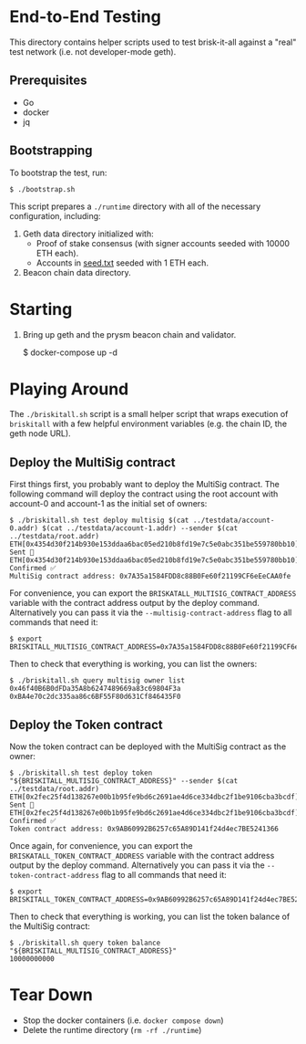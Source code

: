 # End-to-End Testing

This directory contains helper scripts used to test brisk-it-all against a
"real" test network (i.e. not developer-mode geth).

## Prerequisites

- Go
- docker
- jq

## Bootstrapping

To bootstrap the test, run:

    $ ./bootstrap.sh

This script prepares a `./runtime` directory with all of the necessary
configuration, including:

1. Geth data directory initialized with:
    - Proof of stake consensus (with signer accounts seeded with 10000 ETH each).
    - Accounts in [seed.txt](./seed.txt) seeded with 1 ETH each.
1. Beacon chain data directory.

# Starting

1. Bring up geth and the prysm beacon chain and validator.

    $ docker-compose up -d

# Playing Around

The `./briskitall.sh` script is a small helper script that wraps execution of `briskitall` with a few helpful environment variables (e.g. the chain ID, the geth node URL).

## Deploy the MultiSig contract

First things first, you probably want to deploy the MultiSig contract. The following command will deploy the contract using the root account with account-0 and account-1 as the initial set of owners:

    $ ./briskitall.sh test deploy multisig $(cat ../testdata/account-0.addr) $(cat ../testdata/account-1.addr) --sender $(cat ../testdata/root.addr)
    ETH[0x4354d30f214b930e153ddaa6bac05ed210b8fd19e7c5e0abc351be559780bb10]: Sent 📄 
    ETH[0x4354d30f214b930e153ddaa6bac05ed210b8fd19e7c5e0abc351be559780bb10]: Confirmed ✅ 
    MultiSig contract address: 0x7A35a1584FDD8c88B0Fe60f21199CF6eEeCAA0fe

For convenience, you can export the `BRISKATALL_MULTISIG_CONTRACT_ADDRESS` variable with the contract address output by the deploy command. Alternatively you can pass it via the `--multisig-contract-address` flag to all commands that need it:

    $ export BRISKITALL_MULTISIG_CONTRACT_ADDRESS=0x7A35a1584FDD8c88B0Fe60f21199CF6eEeCAA0fe

Then to check that everything is working, you can list the owners:

    $ ./briskitall.sh query multisig owner list
    0x46f40B6B0dFDa35A8b6247489669a83c69804F3a
    0xBA4e70c2dc335aa86c6BF55F80d631Cf846435F0

## Deploy the Token contract

Now the token contract can be deployed with the MultiSig contract as the owner:

    $ ./briskitall.sh test deploy token "${BRISKITALL_MULTISIG_CONTRACT_ADDRESS}" --sender $(cat ../testdata/root.addr)
    ETH[0x2fec25f4d138267e00b1b95fe9bd6c2691ae4d6ce334dbc2f1be9106cba3bcdf]: Sent 📄 
    ETH[0x2fec25f4d138267e00b1b95fe9bd6c2691ae4d6ce334dbc2f1be9106cba3bcdf]: Confirmed ✅ 
    Token contract address: 0x9AB60992B6257c65A89D141f24d4ec7BE5241366

Once again, for convenience, you can export the `BRISKATALL_TOKEN_CONTRACT_ADDRESS` variable with the contract address output by the deploy command. Alternatively you can pass it via the `--token-contract-address` flag to all commands that need it:

    $ export BRISKITALL_TOKEN_CONTRACT_ADDRESS=0x9AB60992B6257c65A89D141f24d4ec7BE5241366

Then to check that everything is working, you can list the token balance of the MultiSig contract:

    $ ./briskitall.sh query token balance "${BRISKITALL_MULTISIG_CONTRACT_ADDRESS}"
    10000000000

# Tear Down

- Stop the docker containers (i.e. `docker compose down`)
- Delete the runtime directory (`rm -rf ./runtime`)
